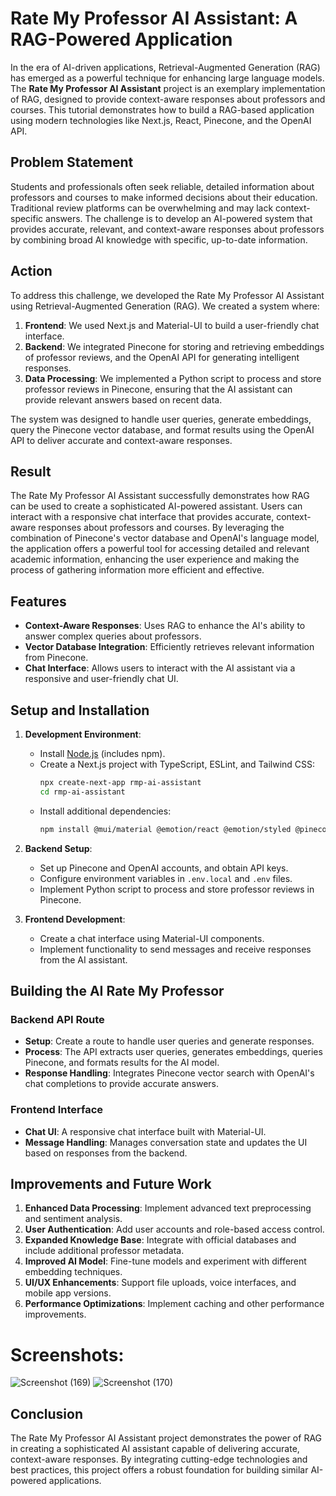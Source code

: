 # Rate My Professor AI Assistant: A RAG-Powered Application

In the era of AI-driven applications, Retrieval-Augmented Generation (RAG) has emerged as a powerful technique for enhancing large language models. The **Rate My Professor AI Assistant** project is an exemplary implementation of RAG, designed to provide context-aware responses about professors and courses. This tutorial demonstrates how to build a RAG-based application using modern technologies like Next.js, React, Pinecone, and the OpenAI API.

## Problem Statement

Students and professionals often seek reliable, detailed information about professors and courses to make informed decisions about their education. Traditional review platforms can be overwhelming and may lack context-specific answers. The challenge is to develop an AI-powered system that provides accurate, relevant, and context-aware responses about professors by combining broad AI knowledge with specific, up-to-date information.

## Action

To address this challenge, we developed the Rate My Professor AI Assistant using Retrieval-Augmented Generation (RAG). We created a system where:

1. **Frontend**: We used Next.js and Material-UI to build a user-friendly chat interface.
2. **Backend**: We integrated Pinecone for storing and retrieving embeddings of professor reviews, and the OpenAI API for generating intelligent responses.
3. **Data Processing**: We implemented a Python script to process and store professor reviews in Pinecone, ensuring that the AI assistant can provide relevant answers based on recent data.

The system was designed to handle user queries, generate embeddings, query the Pinecone vector database, and format results using the OpenAI API to deliver accurate and context-aware responses.

## Result

The Rate My Professor AI Assistant successfully demonstrates how RAG can be used to create a sophisticated AI-powered assistant. Users can interact with a responsive chat interface that provides accurate, context-aware responses about professors and courses. By leveraging the combination of Pinecone's vector database and OpenAI's language model, the application offers a powerful tool for accessing detailed and relevant academic information, enhancing the user experience and making the process of gathering information more efficient and effective.

## Features

- **Context-Aware Responses**: Uses RAG to enhance the AI's ability to answer complex queries about professors.
- **Vector Database Integration**: Efficiently retrieves relevant information from Pinecone.
- **Chat Interface**: Allows users to interact with the AI assistant via a responsive and user-friendly chat UI.

## Setup and Installation

1. **Development Environment**: 
   - Install [Node.js](https://nodejs.org) (includes npm).
   - Create a Next.js project with TypeScript, ESLint, and Tailwind CSS:
     ```bash
     npx create-next-app rmp-ai-assistant
     cd rmp-ai-assistant
     ```
   - Install additional dependencies:
     ```bash
     npm install @mui/material @emotion/react @emotion/styled @pinecone-database/pinecone @vercel/analytics openai
     ```

2. **Backend Setup**:
   - Set up Pinecone and OpenAI accounts, and obtain API keys.
   - Configure environment variables in `.env.local` and `.env` files.
   - Implement Python script to process and store professor reviews in Pinecone.

3. **Frontend Development**:
   - Create a chat interface using Material-UI components.
   - Implement functionality to send messages and receive responses from the AI assistant.

## Building the AI Rate My Professor

### Backend API Route

- **Setup**: Create a route to handle user queries and generate responses.
- **Process**: The API extracts user queries, generates embeddings, queries Pinecone, and formats results for the AI model.
- **Response Handling**: Integrates Pinecone vector search with OpenAI's chat completions to provide accurate answers.

### Frontend Interface

- **Chat UI**: A responsive chat interface built with Material-UI.
- **Message Handling**: Manages conversation state and updates the UI based on responses from the backend.

## Improvements and Future Work

1. **Enhanced Data Processing**: Implement advanced text preprocessing and sentiment analysis.
2. **User Authentication**: Add user accounts and role-based access control.
3. **Expanded Knowledge Base**: Integrate with official databases and include additional professor metadata.
4. **Improved AI Model**: Fine-tune models and experiment with different embedding techniques.
5. **UI/UX Enhancements**: Support file uploads, voice interfaces, and mobile app versions.
6. **Performance Optimizations**: Implement caching and other performance improvements.
   
# Screenshots:
![Screenshot (169)](https://github.com/user-attachments/assets/60b3b5c1-ff3d-4be4-a523-ad96a449a997)
![Screenshot (170)](https://github.com/user-attachments/assets/118020f4-657e-4b6d-bb87-ad966b02775d)

## Conclusion

The Rate My Professor AI Assistant project demonstrates the power of RAG in creating a sophisticated AI assistant capable of delivering accurate, context-aware responses. By integrating cutting-edge technologies and best practices, this project offers a robust foundation for building similar AI-powered applications.


